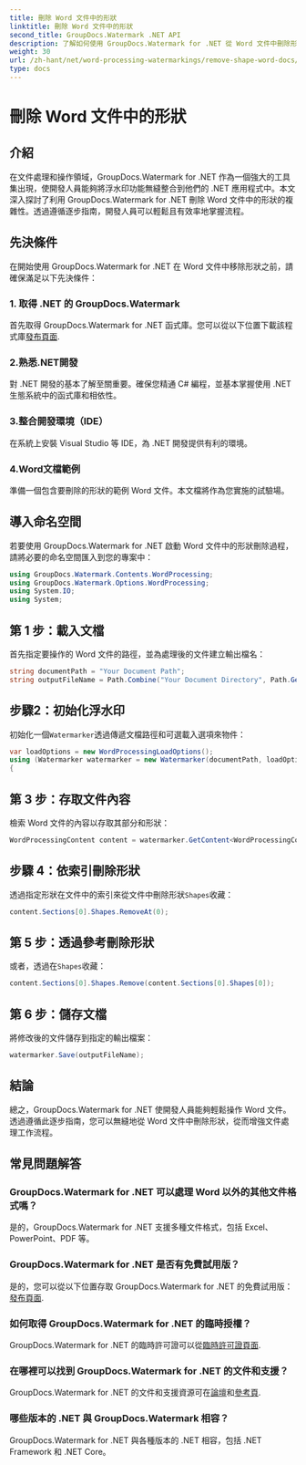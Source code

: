 ```yaml
---
title: 刪除 Word 文件中的形狀
linktitle: 刪除 Word 文件中的形狀
second_title: GroupDocs.Watermark .NET API
description: 了解如何使用 GroupDocs.Watermark for .NET 從 Word 文件中刪除形狀。簡單、有效率、強大的文件操作。
weight: 30
url: /zh-hant/net/word-processing-watermarkings/remove-shape-word-docs/
type: docs
---
```

# 刪除 Word 文件中的形狀

## 介紹
在文件處理和操作領域，GroupDocs.Watermark for .NET 作為一個強大的工具集出現，使開發人員能夠將浮水印功能無縫整合到他們的 .NET 應用程式中。本文深入探討了利用 GroupDocs.Watermark for .NET 刪除 Word 文件中的形狀的複雜性。透過遵循逐步指南，開發人員可以輕鬆且有效率地掌握流程。
## 先決條件
在開始使用 GroupDocs.Watermark for .NET 在 Word 文件中移除形狀之前，請確保滿足以下先決條件：
### 1. 取得 .NET 的 GroupDocs.Watermark
首先取得 GroupDocs.Watermark for .NET 函式庫。您可以從以下位置下載該程式庫[發布頁面](https://releases.groupdocs.com/Watermark/net/).
### 2.熟悉.NET開發
對 .NET 開發的基本了解至關重要。確保您精通 C# 編程，並基本掌握使用 .NET 生態系統中的函式庫和相依性。
### 3.整合開發環境（IDE）
在系統上安裝 Visual Studio 等 IDE，為 .NET 開發提供有利的環境。 
### 4.Word文檔範例
準備一個包含要刪除的形狀的範例 Word 文件。本文檔將作為您實施的試驗場。

## 導入命名空間
若要使用 GroupDocs.Watermark for .NET 啟動 Word 文件中的形狀刪除過程，請將必要的命名空間匯入到您的專案中：
```csharp
using GroupDocs.Watermark.Contents.WordProcessing;
using GroupDocs.Watermark.Options.WordProcessing;
using System.IO;
using System;
```
## 第 1 步：載入文檔
首先指定要操作的 Word 文件的路徑，並為處理後的文件建立輸出檔名：
```csharp
string documentPath = "Your Document Path";
string outputFileName = Path.Combine("Your Document Directory", Path.GetFileName(documentPath));
```
## 步驟2：初始化浮水印
初始化一個`Watermarker`透過傳遞文檔路徑和可選載入選項來物件：
```csharp
var loadOptions = new WordProcessingLoadOptions();
using (Watermarker watermarker = new Watermarker(documentPath, loadOptions))
{
```
## 第 3 步：存取文件內容
檢索 Word 文件的內容以存取其部分和形狀：
```csharp
WordProcessingContent content = watermarker.GetContent<WordProcessingContent>();
```
## 步驟 4：依索引刪除形狀
透過指定形狀在文件中的索引來從文件中刪除形狀`Shapes`收藏：
```csharp
content.Sections[0].Shapes.RemoveAt(0);
```
## 第 5 步：透過參考刪除形狀
或者，透過在`Shapes`收藏：
```csharp
content.Sections[0].Shapes.Remove(content.Sections[0].Shapes[0]);
```
## 第 6 步：儲存文檔
將修改後的文件儲存到指定的輸出檔案：
```csharp
watermarker.Save(outputFileName);
```

## 結論
總之，GroupDocs.Watermark for .NET 使開發人員能夠輕鬆操作 Word 文件。透過遵循此逐步指南，您可以無縫地從 Word 文件中刪除形狀，從而增強文件處理工作流程。
## 常見問題解答
### GroupDocs.Watermark for .NET 可以處理 Word 以外的其他文件格式嗎？
是的，GroupDocs.Watermark for .NET 支援多種文件格式，包括 Excel、PowerPoint、PDF 等。
### GroupDocs.Watermark for .NET 是否有免費試用版？
是的，您可以從以下位置存取 GroupDocs.Watermark for .NET 的免費試用版：[發布頁面](https://releases.groupdocs.com/).
### 如何取得 GroupDocs.Watermark for .NET 的臨時授權？
 GroupDocs.Watermark for .NET 的臨時許可證可以從[臨時許可證頁面](https://purchase.groupdocs.com/temporary-license/).
### 在哪裡可以找到 GroupDocs.Watermark for .NET 的文件和支援？
 GroupDocs.Watermark for .NET 的文件和支援資源可在[論壇](https://forum.groupdocs.com/c/watermark/19)和[參考頁](https://tutorials.groupdocs.com/Watermark/net/).
### 哪些版本的 .NET 與 GroupDocs.Watermark 相容？
GroupDocs.Watermark for .NET 與各種版本的 .NET 相容，包括 .NET Framework 和 .NET Core。